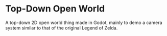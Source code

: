 # Top-Down Open World
A top-down 2D open world thing made in Godot, mainly to demo a camera system similar to that of the original Legend of Zelda.
